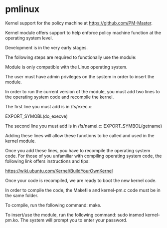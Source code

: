 # pmlinux

Kernel support for the policy machine at https://github.com/PM-Master.

Kernel module offers support to help enforce policy machine function at the operating system level.

Development is in the very early stages.

The following steps are required to functionally use the module:

Module is only compatible with the Linux operating system.

The user must have admin privileges on the system in order to insert the module.

In order to run the current version of the module, you must add two lines to the operating system code and recompile the kernel.

The first line you must add is in /fs/exec.c:

EXPORT_SYMOBL(do_execve)

The second line you must add is in /fs/namei.c:
EXPORT_SYMBOL(getname)

Adding these lines will allow these functions to be called and used in the kernel module.

Once you add these lines, you have to recompile the operating system code.
For those of you unfamiliar with compiling operating system code, the following link offers instructions and tips:

https://wiki.ubuntu.com/Kernel/BuildYourOwnKernel

Once your code is recompiled, we are ready to boot the new kernel code.

In order to compile the code, the Makefile and kernel-pm.c code must be in the same folder.

To compile, run the following command: make.

To insert/use the module, run the following command: sudo insmod kernel-pm.ko. The system will prompt you to enter your password.
